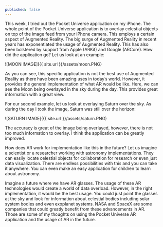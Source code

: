 ```yaml
---
published: false
---
```

This week, I tried out the Pocket Universe application on my iPhone. The whole point of the Pocket Universe application is to overlay celestial objects on top of the image feed from your iPhone camera. This employs a certain aspect of Augmented Reality. The big surge of Augmented Reality in recent years has exponentiated the usage of Augmented Reality. This has also been bolstered by support from Apple (ARKit) and Google (ARCore). How did the application go? Let us look at an example:

![MOON IMAGE]({{ site.url }}/assets/moon.PNG)

As you can see, this specific application is not the best use of Augmented Reality as there have been amazing uses in today’s world. However, it provides the general implementation of what AR would be like. Here, we can see the Moon being overlayed in the sky during the day. This provides great information with a great view.

For our second example, let us look at overlaying Saturn over the sky. As during the day I took the image, Saturn was still over the horizon:

![SATURN IMAGE]({{ site.url }}/assets/saturn.PNG)

The accuracy is great of the image being overlayed, however, there is not too much information to overlay. I think the application can be greatly improved.

How does AR work for implementation like this in the future? Let us imagine a scientist or a researcher working with astronomy implementations. They can easily locate celestial objects for collaboration for research or even just data visualization. There are endless possibilities with this and you can take it anywhere. You can even make an easy application for children to learn about astronomy.

Imagine a future where we have AR glasses. The usage of these AR technologies would create a world of data overload. However, in the right implementation, it would be the best usage. You could just point the glasses at the sky and look for information about celestial bodies including solar system bodies and even exoplanet systems. NASA and SpaceX are some companies that could greatly benefit from these advancements in AR. Those are some of my thoughts on using the Pocket Universe AR application and the usage of AR in the future.

